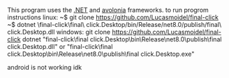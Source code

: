 This program uses the [.NET](https://dotnet.microsoft.com/) and [avolonia](https://avaloniaui.net/) frameworks.
to run progrom instructions
linux:
~$ git clone https://github.com/Lucasmoidel/final-click
~$ dotnet \final-click\final\ click.Desktop/bin/Release/net8.0/publish/final\ click.Desktop.dll
windows:
git clone https://github.com/Lucasmoidel/final-click
dotnet "final-click\final click.Desktop\bin\Release\net8.0\publish\final click.Desktop.dll"
or 
"final-click\final click.Desktop\bin\Release\net8.0\publish\final click.Desktop.exe"

android is not working idk
